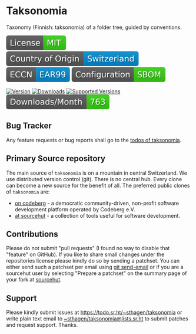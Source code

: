 # Taksonomia

Taxonomy (Finnish: taksonomia) of a folder tree, guided by conventions.

[![license](badges/license-spdx-mit.svg)](https://git.sr.ht/~sthagen/taksonomia/tree/default/item/LICENSE)
[![Country of Origin](badges/country-of-origin-name-switzerland-neutral.svg)](https://git.sr.ht/~sthagen/taksonomia/tree/default/item/COUNTRY-OF-ORIGIN)
[![Export Classification Control Number (ECCN)](badges/export-control-classification-number_eccn-ear99-neutral.svg)](https://git.sr.ht/~sthagen/taksonomia/tree/default/item/EXPORT-CONTROL-CLASSIFICATION-NUMBER)
[![Configuration](badges/configuration-sbom.svg)](third-party/index.html)

[![Version](https://img.shields.io/pypi/v/taksonomia.svg?style=flat)](https://pypi.python.org/pypi/taksonomia/)
[![Downloads](https://static.pepy.tech/badge/taksonomia/month)](https://pepy.tech/project/taksonomia)
[![Supported Versions](https://img.shields.io/pypi/pyversions/taksonomia.svg?style=flat)](https://pypi.python.org/pypi/taksonomia/)
[![Maintenance Status](docs/badges/downloads-per-month.svg)](https://git.sr.ht/~sthagen/taksonomia/log)

## Bug Tracker

Any feature requests or bug reports shall go to the [todos of taksonomia](https://todo.sr.ht/~sthagen/taksonomia).

## Primary Source repository

The main source of `taksonomia` is on a mountain in central Switzerland.
We use distributed version control (git).
There is no central hub.
Every clone can become a new source for the benefit of all.
The preferred public clones of `taksonomia` are:

* [on codeberg](https://codeberg.org/sthagen/taksonomia) - a democratic community-driven, non-profit software development platform operated by Codeberg e.V.
* [at sourcehut](https://git.sr.ht/~sthagen/taksonomia) - a collection of tools useful for software development.

## Contributions

Please do not submit "pull requests" (I found no way to disable that "feature" on GitHub).
If you like to share small changes under the repositories license please kindly do so by sending a patchset.
You can either send such a patchset per email using [git send-email](https://git-send-email.io) or 
if you are a sourcehut user by selecting "Prepare a patchset" on the summary page of your fork at [sourcehut](https://git.sr.ht/).

## Support

Please kindly submit issues at <https://todo.sr.ht/~sthagen/taksonomia> or write plain text email to <~sthagen/taksonomia@lists.sr.ht> to submit patches and request support. Thanks.
